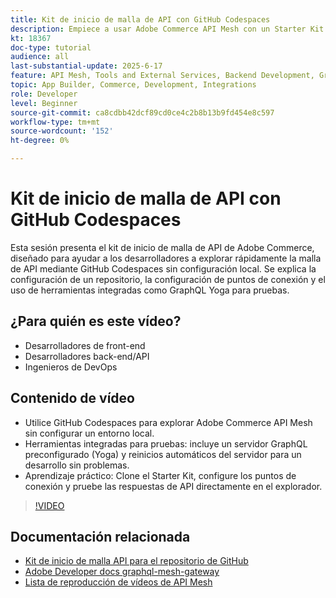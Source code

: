 ```yaml
---
title: Kit de inicio de malla de API con GitHub Codespaces
description: Empiece a usar Adobe Commerce API Mesh con un Starter Kit basado en GitHub, no se requiere configuración local.
kt: 18367
doc-type: tutorial
audience: all
last-substantial-update: 2025-6-17
feature: API Mesh, Tools and External Services, Backend Development, GraphQL, Storefront
topic: App Builder, Commerce, Development, Integrations
role: Developer
level: Beginner
source-git-commit: ca8cdbb42dcf89cd0ce4c2b8b13b9fd454e8c597
workflow-type: tm+mt
source-wordcount: '152'
ht-degree: 0%

---
```



# Kit de inicio de malla de API con GitHub Codespaces

Esta sesión presenta el kit de inicio de malla de API de Adobe Commerce, diseñado para ayudar a los desarrolladores a explorar rápidamente la malla de API mediante GitHub Codespaces sin configuración local. Se explica la configuración de un repositorio, la configuración de puntos de conexión y el uso de herramientas integradas como GraphQL Yoga para pruebas.

## ¿Para quién es este vídeo?

* Desarrolladores de front-end
* Desarrolladores back-end/API
* Ingenieros de DevOps

## Contenido de vídeo

* Utilice GitHub Codespaces para explorar Adobe Commerce API Mesh sin configurar un entorno local.
* Herramientas integradas para pruebas: incluye un servidor GraphQL preconfigurado (Yoga) y reinicios automáticos del servidor para un desarrollo sin problemas.
* Aprendizaje práctico: Clone el Starter Kit, configure los puntos de conexión y pruebe las respuestas de API directamente en el explorador.

>[!VIDEO](https://video.tv.adobe.com/v/3464017?learn=on&enablevpops)

## Documentación relacionada

* [Kit de inicio de malla API para el repositorio de GitHub](https://github.com/adobe-commerce/api-mesh-starter-kit)
* [Adobe Developer docs graphql-mesh-gateway](https://developer.adobe.com/graphql-mesh-gateway/)
* [Lista de reproducción de vídeos de API Mesh](https://experienceleague.adobe.com/en/playlists/commerce-get-started-app-builder-and-api-mesh)
